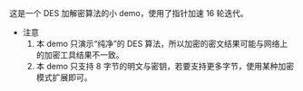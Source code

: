 这是一个 DES 加解密算法的小 demo，使用了指针加速 16 轮迭代。

- 注意
	1. 本 demo 只演示“纯净”的 DES 算法，所以加密的密文结果可能与网络上的加密工具结果不一致。
	2. 本 demo 只支持 8 字节的明文与密钥，若要支持更多字节，使用某种加密模式扩展即可。